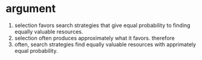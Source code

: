 argument
===

1. selection favors search strategies that give equal probability to
finding equally valuable resources.
2. selection often produces approximately what it favors.
therefore
3. often, search strategies find equally valuable resources with
apprimately equal probability.
